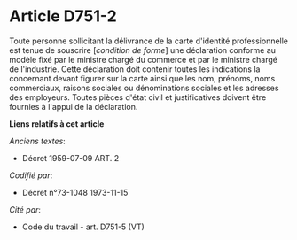 # Article D751-2

Toute personne sollicitant la délivrance de la carte d'identité professionnelle est tenue de souscrire [*condition de forme*]
une déclaration conforme au modèle fixé par le ministre chargé du commerce et par le ministre chargé de l'industrie. Cette
déclaration doit contenir toutes les indications la concernant devant figurer sur la carte ainsi que les nom, prénoms, noms
commerciaux, raisons sociales ou dénominations sociales et les adresses des employeurs. Toutes pièces d'état civil et
justificatives doivent être fournies à l'appui de la déclaration.

**Liens relatifs à cet article**

_Anciens textes_:

  - Décret  1959-07-09 ART. 2

_Codifié par_:

  - Décret n°73-1048 1973-11-15

_Cité par_:

  - Code du travail - art. D751-5 (VT)
